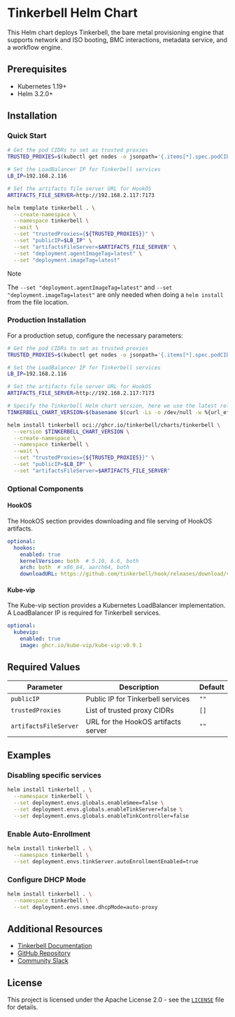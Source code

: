 # Tinkerbell Helm Chart

This Helm chart deploys Tinkerbell, the bare metal provisioning engine that supports network and ISO booting, BMC interactions, metadata service, and a workflow engine.

## Prerequisites

- Kubernetes 1.19+
- Helm 3.2.0+

## Installation

### Quick Start

```bash
# Get the pod CIDRs to set as trusted proxies
TRUSTED_PROXIES=$(kubectl get nodes -o jsonpath='{.items[*].spec.podCIDR}' | tr ' ' ',')

# Set the LoadBalancer IP for Tinkerbell services
LB_IP=192.168.2.116

# Set the artifacts file server URL for HookOS
ARTIFACTS_FILE_SERVER=http://192.168.2.117:7173

helm template tinkerbell . \
  --create-namespace \
  --namespace tinkerbell \
  --wait \
  --set "trustedProxies={${TRUSTED_PROXIES}}" \
  --set "publicIP=$LB_IP" \
  --set "artifactsFileServer=$ARTIFACTS_FILE_SERVER" \
  --set "deployment.agentImageTag=latest" \
  --set "deployment.imageTag=latest"
```

> [!NOTE]  
> The `--set "deployment.agentImageTag=latest"` and `--set "deployment.imageTag=latest"` are only needed when doing a `helm install` from the file location.

### Production Installation

For a production setup, configure the necessary parameters:

```bash
# Get the pod CIDRs to set as trusted proxies
TRUSTED_PROXIES=$(kubectl get nodes -o jsonpath='{.items[*].spec.podCIDR}' | tr ' ' ',')

# Set the LoadBalancer IP for Tinkerbell services
LB_IP=192.168.2.116

# Set the artifacts file server URL for HookOS
ARTIFACTS_FILE_SERVER=http://192.168.2.117:7173

# Specify the Tinkerbell Helm chart version, here we use the latest release.
TINKERBELL_CHART_VERSION=$(basename $(curl -Ls -o /dev/null -w %{url_effective} https://github.com/tinkerbell/tinkerbell/releases/latest))

helm install tinkerbell oci://ghcr.io/tinkerbell/charts/tinkerbell \
  --version $TINKERBELL_CHART_VERSION \
  --create-namespace \
  --namespace tinkerbell \
  --wait \
  --set "trustedProxies={${TRUSTED_PROXIES}}" \
  --set "publicIP=$LB_IP" \
  --set "artifactsFileServer=$ARTIFACTS_FILE_SERVER" 
```

### Optional Components

#### HookOS

The HookOS section provides downloading and file serving of HookOS artifacts.

```yaml
optional:
  hookos:
    enabled: true
    kernelVersion: both  # 5.10, 6.6, both
    arch: both  # x86_64, aarch64, both
    downloadURL: https://github.com/tinkerbell/hook/releases/download/v0.10.0
```

#### Kube-vip

The Kube-vip section provides a Kubernetes LoadBalancer implementation. A LoadBalancer IP is required for Tinkerbell services.

```yaml
optional:
  kubevip:
    enabled: true
    image: ghcr.io/kube-vip/kube-vip:v0.9.1
```

## Required Values

| Parameter | Description | Default |
|-----------|-------------|---------|
| `publicIP` | Public IP for Tinkerbell services | `""` |
| `trustedProxies` | List of trusted proxy CIDRs | `[]` |
| `artifactsFileServer` | URL for the HookOS artifacts server | `""` |

## Examples

### Disabling specific services

```bash
helm install tinkerbell . \
  --namespace tinkerbell \
  --set deployment.envs.globals.enableSmee=false \
  --set deployment.envs.globals.enableTinkServer=false \
  --set deployment.envs.globals.enableTinkController=false
```

### Enable Auto-Enrollment

```bash
helm install tinkerbell . \
  --namespace tinkerbell \
  --set deployment.envs.tinkServer.autoEnrollmentEnabled=true
```

### Configure DHCP Mode

```bash
helm install tinkerbell . \
  --namespace tinkerbell \
  --set deployment.envs.smee.dhcpMode=auto-proxy
```

## Additional Resources

- [Tinkerbell Documentation](https://tinkerbell.org)
- [GitHub Repository](https://github.com/tinkerbell/tinkerbell)
- [Community Slack](https://cloud-native.slack.com/archives/C01SRB41GMT)

## License

This project is licensed under the Apache License 2.0 - see the [`LICENSE`](../../LICENSE ) file for details.
